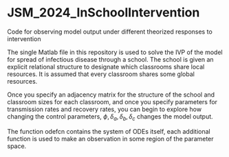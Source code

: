 # JSM_2024_InSchoolIntervention
Code for observing model output under different theorized responses to intervention


The single Matlab file in this repository is used to solve the IVP of the model for spread of infectious disease through a school. 
The school is given an explicit relational structure to designate which classrooms share local resources. It is assumed that 
every classroom shares some global resources.

Once you specify an adjacency matrix for the structure of the school and classroom sizes for each classroom, and once you specify parameters for transmission rates and recovery rates, you can begin to explore how changing the control parameters, $\phi, \delta_a, \delta_b, \delta_c$ changes the model output. 

The function odefcn contains the system of ODEs itself, each additional function is used to make an observation in some region of the parameter space. 
